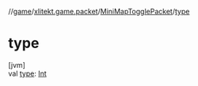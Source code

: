 //[game](../../../index.md)/[xlitekt.game.packet](../index.md)/[MiniMapTogglePacket](index.md)/[type](type.md)

# type

[jvm]\
val [type](type.md): [Int](https://kotlinlang.org/api/latest/jvm/stdlib/kotlin/-int/index.html)
